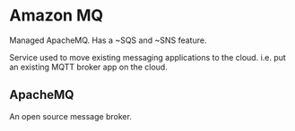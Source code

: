 # Amazon MQ

Managed ApacheMQ. Has a ~SQS and ~SNS feature.

Service used to move existing messaging applications to the cloud. i.e. put an existing MQTT broker app on the cloud.

## ApacheMQ 

An open source message broker.